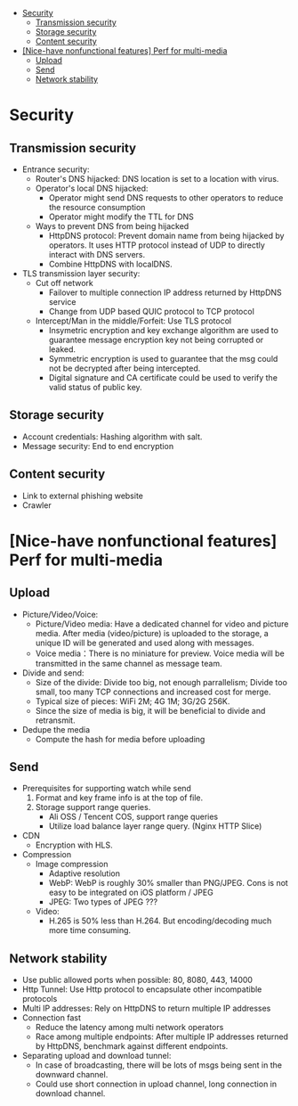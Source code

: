 - [Security](#security)
  - [Transmission security](#transmission-security)
  - [Storage security](#storage-security)
  - [Content security](#content-security)
- [[Nice-have nonfunctional features] Perf for multi-media](#nice-have-nonfunctional-features-perf-for-multi-media)
  - [Upload](#upload)
  - [Send](#send)
  - [Network stability](#network-stability)

# Security
## Transmission security
* Entrance security:
  * Router's DNS hijacked: DNS location is set to a location with virus.
  * Operator's local DNS hijacked:
    * Operator might send DNS requests to other operators to reduce the resource consumption
    * Operator might modify the TTL for DNS
  * Ways to prevent DNS from being hijacked
    * HttpDNS protocol: Prevent domain name from being hijacked by operators. It uses HTTP protocol instead of UDP to directly interact with DNS servers.
    * Combine HttpDNS with localDNS.
* TLS transmission layer security:
  * Cut off network
    * Failover to multiple connection IP address returned by HttpDNS service
    * Change from UDP based QUIC protocol to TCP protocol
  * Intercept/Man in the middle/Forfeit: Use TLS protocol
    * Insymetric encryption and key exchange algorithm are used to guarantee message encryption key not being corrupted or leaked.
    * Symmetric encryption is used to guarantee that the msg could not be decrypted after being intercepted.
    * Digital signature and CA certificate could be used to verify the valid status of public key.

## Storage security
* Account credentials: Hashing algorithm with salt.
* Message security: End to end encryption

## Content security
* Link to external phishing website
* Crawler

# [Nice-have nonfunctional features] Perf for multi-media
## Upload
* Picture/Video/Voice:
  * Picture/Video media: Have a dedicated channel for video and picture media. After media (video/picture) is uploaded to the storage, a unique ID will be generated and used along with messages.
  * Voice media：There is no miniature for preview. Voice media will be transmitted in the same channel as message team.
* Divide and send:
  * Size of the divide: Divide too big, not enough parrallelism; Divide too small, too many TCP connections and increased cost for merge.
  * Typical size of pieces: WiFi 2M; 4G 1M; 3G/2G 256K.
  * Since the size of media is big, it will be beneficial to divide and retransmit.
* Dedupe the media
  * Compute the hash for media before uploading

## Send
* Prerequisites for supporting watch while send
  1. Format and key frame info is at the top of file.
  2. Storage support range queries.
     * Ali OSS / Tencent COS, support range queries
     * Utilize load balance layer range query. (Nginx HTTP Slice)
* CDN
  * Encryption with HLS.
* Compression
  * Image compression
    * Adaptive resolution
    * WebP: WebP is roughly 30% smaller than PNG/JPEG. Cons is not easy to be integrated on iOS platform / JPEG
    * JPEG: Two types of JPEG ???
  * Video:
    * H.265 is 50% less than H.264. But encoding/decoding much more time consuming.

## Network stability

* Use public allowed ports when possible: 80, 8080, 443, 14000
* Http Tunnel: Use Http protocol to encapsulate other incompatible protocols
* Multi IP addresses: Rely on HttpDNS to return multiple IP addresses
* Connection fast
  * Reduce the latency among multi network operators
  * Race among multiple endpoints: After multiple IP addresses returned by HttpDNS, benchmark against different endpoints.
* Separating upload and download tunnel:
  * In case of broadcasting, there will be lots of msgs being sent in the downward channel.
  * Could use short connection in upload channel, long connection in download channel.
